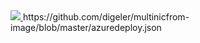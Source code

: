 <a href="https://portal.azure.com/#create/Microsoft.Template/uri/https%3A%2F%2Fraw.githubusercontent.com%2Fdigeler%2Fmultinicfrom-image%2Fblob%2Fmaster%2Fazuredeploy.json" target="_blank">
    <img src="http://azuredeploy.net/deploybutton.png"/>
</a>
https://github.com/digeler/multinicfrom-image/blob/master/azuredeploy.json
